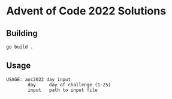 # Advent of Code 2022 Solutions

## Building

```bash
go build .
```

## Usage

```
USAGE: aoc2022 day input
        day     day of challenge (1-25)
        input   path to input file     
```